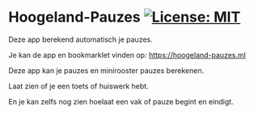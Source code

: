 # Hoogeland-Pauzes [![License: MIT](https://img.shields.io/badge/License-MIT-yellow.svg)](https://opensource.org/licenses/MIT)
Deze app berekend automatisch je pauzes.

Je kan de app en bookmarklet vinden op: https://hoogeland-pauzes.ml

Deze app kan je pauzes en minirooster pauzes berekenen.

Laat zien of je een toets of huiswerk hebt.

En je kan zelfs nog zien hoelaat een vak of pauze begint en eindigt.
